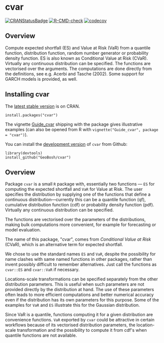

# cvar

[![CRANStatusBadge](https://www.r-pkg.org/badges/version/cvar)](https://cran.r-project.org/package=cvar)
[![R-CMD-check](https://github.com/GeoBosh/cvar/workflows/R-CMD-check/badge.svg)](https://github.com/GeoBosh/cvar/actions)
[![codecov](https://codecov.io/gh/GeoBosh/cvar/branch/master/graph/badge.svg?token=2SW9HKG71Y)](https://app.codecov.io/gh/GeoBosh/cvar)

 
 
## Overview

Compute expected shortfall (ES) and Value at Risk (VaR) from a
quantile function, distribution function, random number generator or
probability density function.  ES is also known as Conditional Value
at Risk (CVaR). Virtually any continuous distribution can be
specified.  The functions are vectorised over the arguments.
The computations are done directly from the definitions, see e.g. Acerbi
and Tasche (2002). Some support for GARCH models is provided, as well.


## Installing cvar

The [latest stable version](https://cran.r-project.org/package=cvar) is on CRAN. 

    install.packages("cvar")

The vignette
[Guide_cvar]( https://CRAN.R-project.org/package=cvar/vignettes/Guide_cvar.pdf) shipping
with the package gives illustrative examples (can also be opened from R with
`vignette("Guide_cvar", package = "cvar")`).

You can install the [development version](https://github.com/GeoBosh/cvar) of `cvar` from Github:

    library(devtools)
    install_github("GeoBosh/cvar")


## Overview

Package `cvar` is a small `R` package with, essentially two
functions &#x2014; `ES` for computing the expected shortfall
and `VaR` for Value at Risk.  The user specifies the
distribution by supplying one of the functions that define a
continuous distribution&#x2014;currently this can be a quantile
function (qf), cumulative distribution function (cdf) or
probability density function (pdf). Virtually any continuous
distribution can be specified.

The functions are vectorised over the parameters of the
distributions, making bulk computations more convenient, for
example for forecasting or model evaluation.

The name of this package, "cvar", comes from *Conditional Value at
Risk* (CVaR), which is an alternative term for expected shortfall.

We chose to use the standard names `ES` and `VaR`,
despite the possibility for name clashes with same named
functions in other packages, rather than invent possibly
difficult to remember alternatives. Just call the functions as
`cvar::ES` and `cvar::VaR` if necessary.

Locations-scale transformations can be specified separately
from the other distribution parameters. This is useful when
such parameters are not provided directly by the distribution
at hand. The use of these parameters often leads to more
efficient computations and better numerical accuracy even if
the distribution has its own parameters for this purpose. Some
of the examples for `VaR` and `ES` illustrate this
for the Gaussian distribution.

Since VaR is a quantile, functions computing it for a given
distribution are convenience functions. `VaR` exported by
`cvar` could be attractive in certain workflows because of
its vectorised distribution parameters, the location-scale
transformation and the possibility to compute it from cdf's
when quantile functions are not available.

